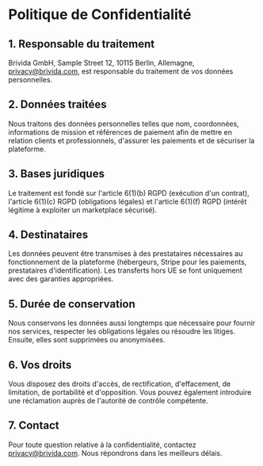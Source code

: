 # Politique de Confidentialité

## 1. Responsable du traitement
Brivida GmbH, Sample Street 12, 10115 Berlin, Allemagne, privacy@brivida.com, est responsable du traitement de vos données personnelles.

## 2. Données traitées
Nous traitons des données personnelles telles que nom, coordonnées, informations de mission et références de paiement afin de mettre en relation clients et professionnels, d'assurer les paiements et de sécuriser la plateforme.

## 3. Bases juridiques
Le traitement est fondé sur l'article 6(1)(b) RGPD (exécution d'un contrat), l'article 6(1)(c) RGPD (obligations légales) et l'article 6(1)(f) RGPD (intérêt légitime à exploiter un marketplace sécurisé).

## 4. Destinataires
Les données peuvent être transmises à des prestataires nécessaires au fonctionnement de la plateforme (hébergeurs, Stripe pour les paiements, prestataires d'identification). Les transferts hors UE se font uniquement avec des garanties appropriées.

## 5. Durée de conservation
Nous conservons les données aussi longtemps que nécessaire pour fournir nos services, respecter les obligations légales ou résoudre les litiges. Ensuite, elles sont supprimées ou anonymisées.

## 6. Vos droits
Vous disposez des droits d'accès, de rectification, d'effacement, de limitation, de portabilité et d'opposition. Vous pouvez également introduire une réclamation auprès de l'autorité de contrôle compétente.

## 7. Contact
Pour toute question relative à la confidentialité, contactez privacy@brivida.com. Nous répondrons dans les meilleurs délais.
